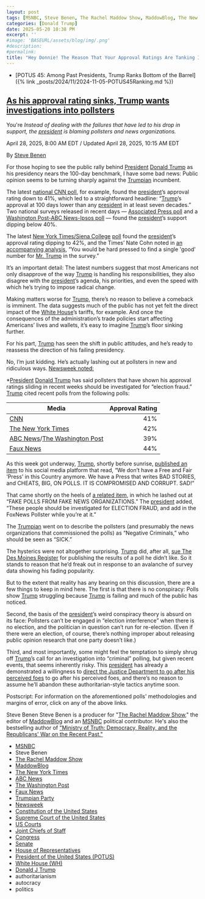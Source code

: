```yaml
---
layout: post
tags: [MSNBC, Steve Benen, The Rachel Maddow Show, MaddowBlog, The New York Times, ABC News, The Washington Post, Faux News, Trumpian Party, Newsweek, Constitution of the United States, Supreme Court of the United States, US Courts, Joint Chiefs of Staff, Congress, Senate, House of Representatives, President of the United States (POTUS), White House (WH), Donald J Trump, authoritarianism, autocracy, politics]
categories: [Donald Trump]
date: 2025-05-20 10:38 PM
excerpt: ''
#image: 'BASEURL/assets/blog/img/.png'
#description:
#permalink:
title: "Hey Donnie! The Reason That Your Approval Ratings Are Tanking Is Because You’re A Fucking Lousy President"
---
```


- [POTUS 45: Among Past Presidents, Trump Ranks Bottom of the Barrel]({% link _posts/2024/11/2024-11-05-POTUS45Ranking.md %})

## [As his approval rating sinks, Trump wants investigations into pollsters](https://www.msnbc.com/rachel-maddow-show/maddowblog/approval-rating-sinks-trump-wants-investigations-pollsters-rcna203262)
You're 
*Instead of dealing with the failures that have led to his drop in support, the [president](https://www.whitehouse.gov/) is blaming pollsters and news organizations.*

April 28, 2025, 8:00 AM EDT / Updated April 28, 2025, 10:15 AM EDT

By [Steve Benen](https://www.msnbc.com/author/steve-benen-ncpn433601)

For those hoping to see the public rally behind [President](https://www.whitehouse.gov/) [Donald Trump](https://www.donaldjtrump.com/) as his presidency nears the 100-day benchmark, I have some bad news: Public opinion seems to be turning sharply against the [Trumpian](https://www.gop.com/) incumbent.

The latest [national CNN poll](https://www.cnn.com/2025/04/27/politics/approval-rating-trump-100-days/index.html), for example, found the [president](https://www.whitehouse.gov/)’s approval rating down to 41%, which led to a straightforward headline: “[Trump](https://www.donaldjtrump.com/)’s approval at 100 days lower than any [president](https://www.whitehouse.gov/) in at least seven decades.” Two national surveys released in recent days — [Associated Press poll](https://apnews.com/article/musk-trump-doge-tesla-d1206a96983b30b9cef7b18eaa8c48a7) and a [Washington Post-ABC News-Ipsos poll](https://www.washingtonpost.com/politics/2025/04/27/trump-poll-approval-rating-100-days/) — found the [president](https://www.whitehouse.gov/)’s support dipping below 40%.

The latest [New York Times/Siena College](https://www.nytimes.com/2025/04/25/us/politics/trump-poll-approval.html) [poll](https://www.nytimes.com/interactive/2025/04/25/us/elections/times-siena-poll-crosstabs.html) found the [president](https://www.whitehouse.gov/)’s approval rating dipping to 42%, and the Times’ Nate Cohn noted in [an accompanying analysis](https://www.nytimes.com/2025/04/25/upshot/trump-poll-numbers.html), “You would be hard pressed to find a single 'good' number for [Mr. Trump](https://www.donaldjtrump.com/) in the survey.”

It’s an important detail: The latest numbers suggest that most Americans not only disapprove of the way [Trump](https://www.donaldjtrump.com/) is handling his responsibilities, they also disagree with the [president](https://www.whitehouse.gov/)’s agenda, his priorities, and even the speed with which he’s trying to impose radical change.

Making matters worse for [Trump](https://www.donaldjtrump.com/), there’s no reason to believe a comeback is imminent. The data suggests much of the public has not yet felt the direct impact of the [White House](https://www.whitehouse.gov/)’s tariffs, for example. And once the consequences of the administration’s trade policies start affecting Americans’ lives and wallets, it’s easy to imagine [Trump](https://www.donaldjtrump.com/)’s floor sinking further.

For his part, [Trump](https://www.donaldjtrump.com/) has seen the shift in public attitudes, and he’s ready to reassess the direction of his failing presidency.

No, I’m just kidding. He’s actually lashing out at pollsters in new and ridiculous ways. [Newsweek noted:](https://www.newsweek.com/donald-trump-demands-investigations-negative-approval-rating-polls-2064949)

*[President](https://www.whitehouse.gov/) [Donald Trump](https://www.donaldjtrump.com/) has said pollsters that have shown his approval ratings sliding in recent weeks should be investigated for “election fraud.” [Trump](https://www.donaldjtrump.com/) cited recent polls from the following polls:

| Media | Approval Rating |
|---|---:|
| [CNN](https://www.cnn.com/) | 41% |
| [The New York Times](https://www.nytimes.com/) | 42% |
| [ABC News](https://abcnews.go.com/)/[The Washington Post](https://www.washingtonpost.com/) | 39% |
| [Faux News](https://www.foxnews.com/) | 44% |

As this week got underway, [Trump](https://www.donaldjtrump.com/), shortly before sunrise, [published an item](https://truthsocial.com/@realDonaldTrump](https://www.donaldjtrump.com/)/114414895289941753) to his social media platform that read, “We don’t have a Free and Fair ‘Press’ in this Country anymore. We have a Press that writes BAD STORIES, and CHEATS, BIG, ON POLLS. IT IS COMPROMISED AND CORRUPT. SAD!”

That came shortly on the heels of [a related item](https://truthsocial.com/@realDonaldTrump](https://www.donaldjtrump.com/)/114414863742664682), in which he lashed out at “FAKE POLLS FROM FAKE NEWS ORGANIZATIONS.” The [president](https://www.whitehouse.gov/) added, “These people should be investigated for ELECTION FRAUD, and add in the FoxNews Pollster while you’re at it.”

The [Trumpian](https://www.gop.com/) went on to describe the pollsters (and presumably the news organizations that commissioned the polls) as “Negative Criminals,” who should be seen as “SICK.”

The hysterics were not altogether surprising. [Trump](https://www.donaldjtrump.com/) did, after all, [sue The Des Moines Register](https://www.msnbc.com/opinion/msnbc-opinion/trump-des-moines-register-lawsuit-libel-history-rcna184576) for publishing the results of a poll he didn’t like. So it stands to reason that he’d freak out in response to an avalanche of survey data showing his fading popularity.

But to the extent that reality has any bearing on this discussion, there are a few things to keep in mind here. The first is that there is no conspiracy: Polls show [Trump](https://www.donaldjtrump.com/) struggling because [Trump](https://www.donaldjtrump.com/) is failing and much of the public has noticed.

Second, the basis of the [president](https://www.whitehouse.gov/)’s weird conspiracy theory is absurd on its face: Pollsters can’t be engaged in “election interference” when there is no election, and the politician in question can’t run for re-election. (Even if there were an election, of course, there’s nothing improper about releasing public opinion research that one party doesn’t like.)

Third, and most importantly, some might feel the temptation to simply shrug off [Trump](https://www.donaldjtrump.com/)’s call for an investigation into “criminal” polling, but given recent events, that seems inherently risky. This [president](https://www.whitehouse.gov/) has already a demonstrated a willingness to [direct the Justice Department to go after his perceived foes](https://www.msnbc.com/rachel-maddow-show/maddowblog/trump-signs-order-targeting-democrats-fundraising-platform-sparking-au-rcna202970) to go after his perceived foes, and there’s no reason to assume he’ll abandon these authoritarian-style tactics anytime soon.

Postscript: For information on the aforementioned polls' methodologies and margins of error, click on any of the above links.

Steve Benen
Steve Benen is a producer for "[The Rachel Maddow Show](https://www.msnbc.com/rachel-maddow-show)," the editor of [MaddowBlog](https://www.msnbc.com/rachel-maddow-show) and an [MSNBC](https://www.msnbc.com/) political contributor. He's also the bestselling author of ["Ministry of Truth: Democracy, Reality, and the Republicans' War on the Recent Past."](https://www.harpercollins.com/products/ministry-of-truth-steve-benen)

- [MSNBC](https://www.msnbc.com/)
- Steve Benen 
- [The Rachel Maddow Show](https://www.msnbc.com/rachel-maddow-show)
- [MaddowBlog](https://www.msnbc.com/rachel-maddow-show)
- [The New York Times](https://www.nytimes.com/)
- [ABC News](https://abcnews.go.com/)
- [The Washington Post](https://www.washingtonpost.com/)
- [Faux News](https://www.foxnews.com/)
- [Trumpian Party](https://www.gop.com/)
- [Newsweek](https://www.newsweek.com/)
- [Constitution of the United States](https://constitution.congress.gov/)
- [Supreme Court of the United States](https://www.supremecourt.gov/)
- [US Courts](https://www.uscourts.gov/)
- [Joint Chiefs of Staff](https://www.jcs.mil/)
- [Congress](https://www.congress.gov/)
- [Senate](https://www.senate.gov/)
- [House of Representatives](https://www.house.gov/)
- [President of the United States (POTUS)](https://www.whitehouse.gov/)
- [White House (WH)](https://www.whitehouse.gov/)
- [Donald J Trump](https://www.donaldjtrump.com/)
- authoritarianism 
- autocracy 
- politics 

